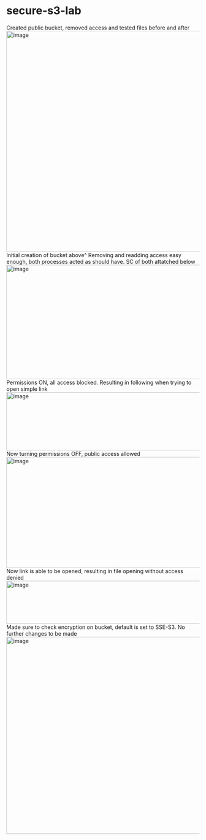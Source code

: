 # secure-s3-lab

Created public bucket, removed access and tested files before and after
<img width="954" height="576" alt="image" src="https://github.com/user-attachments/assets/26b70b00-a776-4834-8503-806be098e557" />
Initial creation of bucket above^
Removing and readding access easy enough, both processes acted as should have. SC of both attatched below 
<img width="641" height="298" alt="image" src="https://github.com/user-attachments/assets/017dadb3-f40c-4259-9d0b-52cd744fc1ac" />
Permissions ON, all access blocked. Resulting in following when trying to open simple link 
<img width="958" height="152" alt="image" src="https://github.com/user-attachments/assets/ccca45ab-9871-4193-ba8e-ba4ff1788767" />
Now turning permissions OFF, public access allowed
<img width="640" height="289" alt="image" src="https://github.com/user-attachments/assets/8a9285d2-1f69-46ef-b07b-5b258115d800" />
Now link is able to be opened, resulting in file opening without access denied 
<img width="956" height="112" alt="image" src="https://github.com/user-attachments/assets/b35b7ccd-15d4-4e54-b897-39f8cbd7d053" />
Made sure to check encryption on bucket, default is set to SSE-S3. No further changes to be made 
<img width="954" height="514" alt="image" src="https://github.com/user-attachments/assets/3300ddab-dace-4b9a-a425-11d59143c30a" />

